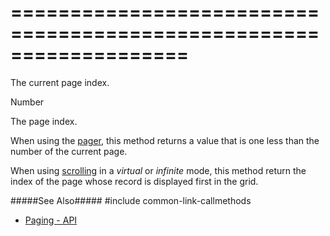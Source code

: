 ===================================================================
===================================================================

<!--shortDescription-->
The current page index.
<!--/shortDescription-->

<!--returnType-->Number<!--/returnType-->
<!--returnDescription-->
The page index.
<!--/returnDescription-->

<!--fullDescription-->
When using the [pager](/Documentation/Guide/Widgets/DataGrid/Paging/#User_Interaction), this method returns a value that is one less than the number of the current page.

When using [scrolling](/Documentation/Guide/Widgets/DataGrid/Scrolling/) in a *virtual* or *infinite* mode, this method return the index of the page whose record is displayed first in the grid.

#####See Also#####
#include common-link-callmethods
- [Paging - API](/Documentation/Guide/Widgets/DataGrid/Paging/#API)
<!--/fullDescription-->